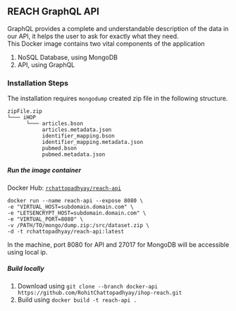 ## REACH GraphQL API

GraphQL provides a complete and understandable description of the data in our API, it helps the user to ask for exactly what they need.  
This Docker image contains two vital components of the application
  1. NoSQL Database, using MongoDB
  2. API, using GraphQL
  
### Installation Steps

The installation requires `mongodump` created zip file in the following structure.  
```
zipFile.zip
└─── iHOP
      └─── articles.bson
           articles.metadata.json
           identifier_mapping.bson
           identifier_mapping.metadata.json
           pubmed.bson
           pubmed.metadata.json
```

##### Run the image container
Docker Hub: [`rchattopadhyay/reach-api`](https://hub.docker.com/r/rchattopadhyay/reach-api)
```
docker run --name reach-api --expose 8080 \
-e "VIRTUAL_HOST=subdomain.domain.com" \
-e "LETSENCRYPT_HOST=subdomain.domain.com" \
-e "VIRTUAL_PORT=8080" \
-v /PATH/TO/mongo/dump.zip:/src/dataset.zip \
-d -t rchattopadhyay/reach-api:latest
```

In the machine, port 8080 for API and 27017 for MongoDB will be accessible using local ip.

##### Build locally

1. Download using `git clone --branch docker-api https://github.com/RohitChattopadhyay/ihop-reach.git`
2. Build using `docker build -t reach-api .`
